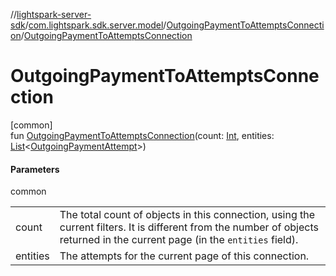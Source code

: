 //[lightspark-server-sdk](../../../index.md)/[com.lightspark.sdk.server.model](../index.md)/[OutgoingPaymentToAttemptsConnection](index.md)/[OutgoingPaymentToAttemptsConnection](-outgoing-payment-to-attempts-connection.md)

# OutgoingPaymentToAttemptsConnection

[common]\
fun [OutgoingPaymentToAttemptsConnection](-outgoing-payment-to-attempts-connection.md)(count: [Int](https://kotlinlang.org/api/latest/jvm/stdlib/kotlin/-int/index.html), entities: [List](https://kotlinlang.org/api/latest/jvm/stdlib/kotlin.collections/-list/index.html)&lt;[OutgoingPaymentAttempt](../-outgoing-payment-attempt/index.md)&gt;)

#### Parameters

common

| | |
|---|---|
| count | The total count of objects in this connection, using the current filters. It is different from the number of objects returned in the current page (in the `entities` field). |
| entities | The attempts for the current page of this connection. |
